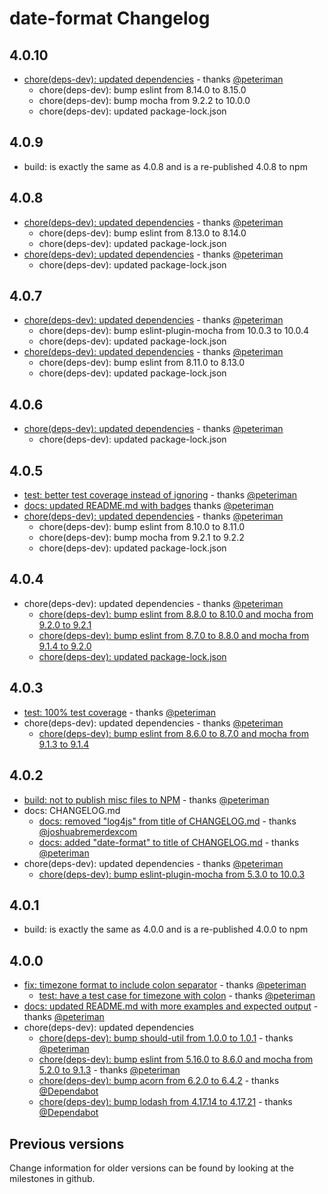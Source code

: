 # date-format Changelog

## 4.0.10

- [chore(deps-dev): updated dependencies](https://github.com/nomiddlename/date-format/pull/66) - thanks [@peteriman](https://github.com/peteriman)
  - chore(deps-dev): bump eslint from 8.14.0 to 8.15.0
  - chore(deps-dev): bump mocha from 9.2.2 to 10.0.0
  - chore(deps-dev): updated package-lock.json

## 4.0.9

- build: is exactly the same as 4.0.8 and is a re-published 4.0.8 to npm

## 4.0.8

- [chore(deps-dev): updated dependencies](https://github.com/nomiddlename/date-format/pull/60) - thanks [@peteriman](https://github.com/peteriman)
  - chore(deps-dev): bump eslint from 8.13.0 to 8.14.0
  - chore(deps-dev): updated package-lock.json
- [chore(deps-dev): updated dependencies](https://github.com/nomiddlename/date-format/pull/59) - thanks [@peteriman](https://github.com/peteriman)
  - chore(deps-dev): updated package-lock.json

## 4.0.7

- [chore(deps-dev): updated dependencies](https://github.com/nomiddlename/date-format/pull/57) - thanks [@peteriman](https://github.com/peteriman)
  - chore(deps-dev): bump eslint-plugin-mocha from 10.0.3 to 10.0.4
  - chore(deps-dev): updated package-lock.json
- [chore(deps-dev): updated dependencies](https://github.com/nomiddlename/date-format/pull/54) - thanks [@peteriman](https://github.com/peteriman)
  - chore(deps-dev): bump eslint from 8.11.0 to 8.13.0
  - chore(deps-dev): updated package-lock.json

## 4.0.6

- [chore(deps-dev): updated dependencies](https://github.com/nomiddlename/date-format/pull/52) - thanks [@peteriman](https://github.com/peteriman)
  - chore(deps-dev): updated package-lock.json

## 4.0.5

- [test: better test coverage instead of ignoring](https://github.com/nomiddlename/date-format/pull/48) - thanks [@peteriman](https://github.com/peteriman)
- [docs: updated README.md with badges](https://github.com/nomiddlename/date-format/pull/50) thanks [@peteriman](https://github.com/peteriman)
- [chore(deps-dev): updated dependencies](https://github.com/nomiddlename/date-format/pull/49) - thanks [@peteriman](https://github.com/peteriman)
  - chore(deps-dev): bump eslint from 8.10.0 to 8.11.0
  - chore(deps-dev): bump mocha from 9.2.1 to 9.2.2
  - chore(deps-dev): updated package-lock.json

## 4.0.4

- chore(deps-dev): updated dependencies - thanks [@peteriman](https://github.com/peteriman)
  - [chore(deps-dev): bump eslint from 8.8.0 to 8.10.0 and mocha from 9.2.0 to 9.2.1](https://github.com/nomiddlename/date-format/pull/46) 
  - [chore(deps-dev): bump eslint from 8.7.0 to 8.8.0 and mocha from 9.1.4 to 9.2.0](https://github.com/nomiddlename/date-format/pull/45) 
  - [chore(deps-dev): updated package-lock.json](https://github.com/nomiddlename/date-format/pull/44) 

## 4.0.3

- [test: 100% test coverage](https://github.com/nomiddlename/date-format/pull/42) - thanks [@peteriman](https://github.com/peteriman)
- chore(deps-dev): updated dependencies - thanks [@peteriman](https://github.com/peteriman)
  - [chore(deps-dev): bump eslint from 8.6.0 to 8.7.0 and mocha from 9.1.3 to 9.1.4](https://github.com/nomiddlename/date-format/pull/41) 

## 4.0.2

- [build: not to publish misc files to NPM](https://github.com/nomiddlename/date-format/pull/39) - thanks [@peteriman](https://github.com/peteriman)
- docs: CHANGELOG.md
  - [docs: removed "log4js" from title of CHANGELOG.md](https://github.com/nomiddlename/date-format/pull/37) - thanks [@joshuabremerdexcom](https://github.com/joshuabremerdexcom)
  - [docs: added "date-format" to title of CHANGELOG.md](https://github.com/nomiddlename/date-format/commit/64a95d0386853692d7d65174f94a0751e775f7ce#diff-06572a96a58dc510037d5efa622f9bec8519bc1beab13c9f251e97e657a9d4ed) - thanks [@peteriman](https://github.com/peteriman)
- chore(deps-dev): updated dependencies - thanks [@peteriman](https://github.com/peteriman)
  - [chore(deps-dev): bump eslint-plugin-mocha from 5.3.0 to 10.0.3](https://github.com/nomiddlename/date-format/pull/38) 

## 4.0.1

- build: is exactly the same as 4.0.0 and is a re-published 4.0.0 to npm

## 4.0.0

- [fix: timezone format to include colon separator](https://github.com/nomiddlename/date-format/pull/27) - thanks [@peteriman](https://github.com/peteriman)
  - [test: have a test case for timezone with colon](https://github.com/nomiddlename/date-format/pull/32) - thanks [@peteriman](https://github.com/peteriman)
- [docs: updated README.md with more examples and expected output](https://github.com/nomiddlename/date-format/pull/33) - thanks [@peteriman](https://github.com/peteriman)
- chore(deps-dev): updated dependencies
  - [chore(deps-dev): bump should-util from 1.0.0 to 1.0.1](https://github.com/nomiddlename/date-format/pull/31) - thanks [@peteriman](https://github.com/peteriman)
  - [chore(deps-dev): bump eslint from 5.16.0 to 8.6.0 and mocha from 5.2.0 to 9.1.3](https://github.com/nomiddlename/date-format/pull/30) - thanks [@peteriman](https://github.com/peteriman)
  - [chore(deps-dev): bump acorn from 6.2.0 to 6.4.2](https://github.com/nomiddlename/date-format/pull/29) - thanks [@Dependabot](https://github.com/dependabot)
  - [chore(deps-dev): bump lodash from 4.17.14 to 4.17.21](https://github.com/nomiddlename/date-format/pull/26) - thanks [@Dependabot](https://github.com/dependabot)

## Previous versions

Change information for older versions can be found by looking at the milestones in github.
